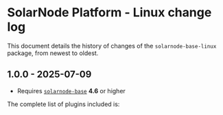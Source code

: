 # SolarNode Platform - Linux change log

This document details the history of changes of the `solarnode-base-linux` package, from newest to
oldest.

## 1.0.0 - 2025-07-09

 * Requires [`solarnode-base`](../../solarnode-base/debian) **4.6** or higher

The complete list of plugins included is:

